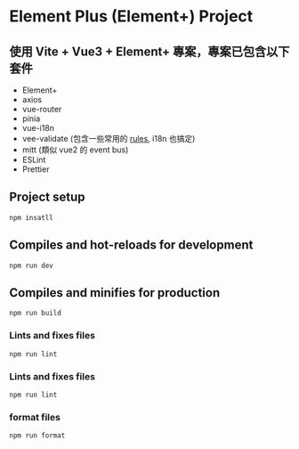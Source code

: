 # Element Plus (Element+) Project
## 使用 Vite + Vue3 + Element+ 專案，專案已包含以下套件
- Element+
- axios
- vue-router
- pinia
- vue-i18n
- vee-validate (包含一些常用的 [rules](https://www.npmjs.com/package/@vee-validate/rules), i18n 也搞定)
- mitt (類似 vue2 的 event bus)
- ESLint
- Prettier

## Project setup

```
npm insatll
```

## Compiles and hot-reloads for development
```
npm run dev
```

## Compiles and minifies for production
```
npm run build
```

### Lints and fixes files
```
npm run lint
```

### Lints and fixes files
```
npm run lint
```

### format files
```
npm run format
```